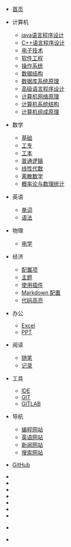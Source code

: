 * <span class="iconfont  icon-shouye"></span>[首页](/)

* <span class="iconfont icon-cplus"></span>计算机
  * [java语言程序设计](zh-cn/themes.md)
  * [C++语言程序设计](zh-cn/themes.md)
  * [电子技术](zh-cn/themes.md)
  * [软件工程](zh-cn/plugins.md)
  * [操作系统](zh-cn/plugins.md)
  * [数据结构](zh-cn/markdown.md)
  * [数据库系统原理](zh-cn/markdown.md)
  * [高级语言程序设计](zh-cn/configuration.md)
  * [计算机网络原理](zh-cn/markdown.md)
  * [计算机系统结构](zh-cn/language-highlight.md)
  * [计算机组成原理](zh-cn/themes.md)

* <span class="iconfont icon-shuxue1"></span>数学
  * [基础](zh-cn/configuration.md)
  * [工专](zh-cn/plugins.md)
  * [工本](zh-cn/plugins.md)
  * [普通逻辑](zh-cn/markdown.md)
  * [线性代数](zh-cn/markdown.md)
  * [离散数学](zh-cn/language-highlight.md)
  * [概率论与数理统计](zh-cn/language-highlight.md)

* <span class="iconfont icon-yingyu"></span>英语
  * [单词](zh-cn/configuration.md)
  * [语法](zh-cn/themes.md)

* <span class="iconfont icon-wuli"></span>物理
  * [电学](zh-cn/configuration.md)

* <span class="iconfont icon-yunwei"></span>经济
  * [配置项](zh-cn/configuration.md)
  * [主题](zh-cn/themes.md)
  * [使用插件](zh-cn/plugins.md)
  * [Markdown 配置](zh-cn/markdown.md)
  * [代码高亮](zh-cn/language-highlight.md)

* <span class="iconfont icon-office1"></span>办公
  * [Excel](zh-cn/configuration.md)
  * [PPT](zh-cn/themes.md)

* <span class="iconfont icon-phone"></span>阅读
  * [随笔](zh-cn/configuration.md)
  * [记录](zh-cn/configuration.md)

* <span class="iconfont icon-yunweizhongxin"></span>工具
  * [IDE](zh-cn/configuration.md)
  * [GIT](zh-cn/configuration.md)
  * [GITLAB](zh-cn/configuration.md)

* <span class="iconfont icon-daohang"></span> 导航
  * [编程网站](zh-cn/configuration.md)
  * [英语网站](zh-cn/configuration.md)
  * [新闻网站](zh-cn/configuration.md)
  * [搜索网站](zh-cn/configuration.md)

* [<span class=" fa fa-github"></span> GitHub](https://github.com/jsagreas/docsify)

- 
- 
- 
- 
- 
- 
- 


- <span class="iconfont  icon-taiyang1-copy" style="margin-right:-25px;"></span>
- 